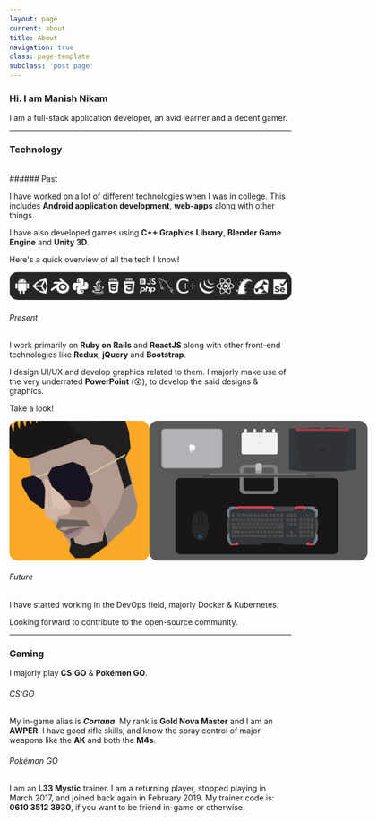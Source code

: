 ```yaml
---
layout: page
current: about
title: About
navigation: true
class: page-template
subclass: 'post page'
---
```

### Hi. I am Manish Nikam

I am a full-stack application developer, an avid learner and a decent gamer. 

<hr />

### Technology

<br />
###### Past

I have worked on a lot of different technologies when I was in college. This includes **Android application development**, **web-apps** along with other things.

I have also developed games using **C++ Graphics Library**, **Blender Game Engine** and **Unity 3D**.

Here's a quick overview of all the tech I know!

<img style="border-radius: 15px" src='/assets/images/past.png' />

###### Present

I work primarily on **Ruby on Rails** and **ReactJS** along with other front-end technologies like **Redux**, **jQuery** and **Bootstrap**.

I design UI/UX and develop graphics related to them. I majorly make use of the very underrated **PowerPoint** (😲), to develop the said designs & graphics.

Take a look!

<div style='display: flex'>
    <img style="border-radius: 15px; width: 250px;" height='250px' src='/assets/images/face.jpg' />
    <img style="border-radius: 15px"  height='250px' src='/assets/images/setup.jpg' />
</div>


###### Future

I have started working in the DevOps field, majorly Docker & Kubernetes.

Looking forward to contribute to the open-source community.

<hr />

### Gaming

I majorly play **CS:GO** & **Pokémon GO**.

###### CS:GO

My in-game alias is ***Cortana***. My rank is **Gold Nova Master** and I am an **AWPER**. I have good rifle skills, and know the spray control of major weapons like the **AK** and both the **M4s**.

###### Pokémon GO

I am an **L33 Mystic** trainer. I am a returning player, stopped playing in March 2017, and joined back again in February 2019.
My trainer code is: **0610 3512 3930**, if you want to be friend in-game or otherwise.

